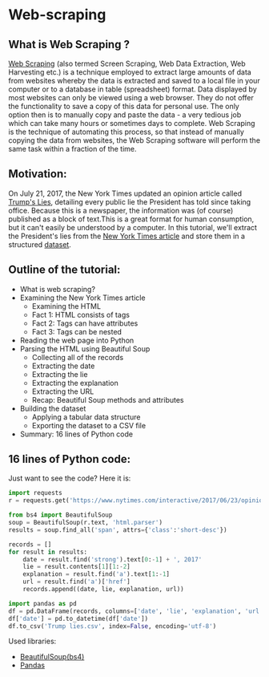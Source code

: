 # Web-scraping
## What is Web Scraping ?

[Web Scraping](https://en.wikipedia.org/wiki/Web_scraping) (also termed Screen Scraping, Web Data Extraction, Web Harvesting etc.) is a technique employed to extract large amounts of data from websites whereby the data is extracted and saved to a local file in your computer or to a database in table (spreadsheet) format.
Data displayed by most websites can only be viewed using a web browser. They do not offer the functionality to save a copy of this data for personal use. The only option then is to manually copy and paste the data - a very tedious job which can take many hours or sometimes days to complete. Web Scraping is the technique of automating this process, so that instead of manually copying the data from websites, the Web Scraping software will perform the same task within a fraction of the time.

## Motivation:

On July 21, 2017, the New York Times updated an opinion article called [Trump's Lies](https://www.nytimes.com/interactive/2017/06/23/opinion/trumps-lies.html), detailing every public lie the President has told since taking office. Because this is a newspaper, the information was (of course) published as a block of text.This is a great format for human consumption, but it can't easily be understood by a computer. In this tutorial, we'll extract the President's lies from the [New York Times article](https://www.nytimes.com/interactive/2017/06/23/opinion/trumps-lies.html) and store them in a structured [dataset](https://github.com/mohamed8adbib/Web-scraping/blob/master/Trump%20lies.csv).

## Outline of the tutorial:

- What is web scraping?
- Examining the New York Times article
     - Examining the HTML
     - Fact 1: HTML consists of tags
     - Fact 2: Tags can have attributes
     - Fact 3: Tags can be nested
- Reading the web page into Python
- Parsing the HTML using Beautiful Soup
     - Collecting all of the records
     - Extracting the date
     - Extracting the lie
     - Extracting the explanation
     - Extracting the URL
     - Recap: Beautiful Soup methods and attributes
- Building the dataset
     - Applying a tabular data structure
     - Exporting the dataset to a CSV file
- Summary: 16 lines of Python code
## 16 lines of Python code:
Just want to see the code? Here it is:
```python
import requests  
r = requests.get('https://www.nytimes.com/interactive/2017/06/23/opinion/trumps-lies.html')

from bs4 import BeautifulSoup  
soup = BeautifulSoup(r.text, 'html.parser')  
results = soup.find_all('span', attrs={'class':'short-desc'})

records = []  
for result in results:  
    date = result.find('strong').text[0:-1] + ', 2017'
    lie = result.contents[1][1:-2]
    explanation = result.find('a').text[1:-1]
    url = result.find('a')['href']
    records.append((date, lie, explanation, url))

import pandas as pd  
df = pd.DataFrame(records, columns=['date', 'lie', 'explanation', 'url'])  
df['date'] = pd.to_datetime(df['date'])  
df.to_csv('Trump lies.csv', index=False, encoding='utf-8') 
```
Used libraries:
* [BeautifulSoup(bs4)](https://www.crummy.com/software/BeautifulSoup/bs4/doc/)
* [Pandas](https://pandas.pydata.org/)


